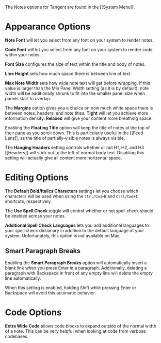 The Notes options for Tangent are found in the [[System Menu]].

# Appearance Options
__Note Font__ will let you select from any font on your system to render notes.

__Code Font__ will let you select from any font on your system to render code within your notes.

__Font Size__ configures the size of text within the title and body of notes.

__Line Height__ sets how much space there is between line of text.

__Max Note Width__ sets how wide note text will get before wrapping. If this value is larger than the Min Panel Width setting (as it is by default), note width will be additionally shrunk to fit into the smaller panel size when panels start to overlap.

The __Margins__ option gives you a choice on now much white space there is between notes, headers, and note titles. __Tight__ will let you achieve more information density. __Relaxed__ will give your content more breathing space.

Enabling the __Floating Title__ option will keep the title of notes at the top of their pane as you scroll down. This is particularly useful in the [[Feed Lens]], as the title of partially-visible notes is always visible.

The __Hanging Headers__ setting controls whether or not H1, H2, and H3 [[Headers]] will stick out to the left of normal body text. Disabling this setting will actually give all content more horizontal space.

# Editing Options
The **Default Bold/Italics Characters** settings let you choose which characters will be used when using the `Ctrl/Cmd+B` and `Ctrl/Cmd+I` shortcuts, respectively.

The __Use Spell Check__ toggle will control whether or not spell check should be enabled across your notes.

__Additional Spell Check Languages__ lets you add additional languages to your spell check dictionary in addition to the default language of your system. Unfortunately, this option is _not_ available on Mac.

## Smart Paragraph Breaks
Enabling the __Smart Paragraph Breaks__ option will automatically insert a blank link when you press Enter in a paragraph. Additionally, deleting a paragraph with Backspace in front of any empty line will delete the empty line automatically.

When this setting is enabled, holding Shift while pressing Enter or Backspace will avoid this automatic behavior.

# Code Options
**Extra Wide Code** allows code blocks to expand outside of the normal width of a note. This can be very helpful when looking at code from verbose codebases.